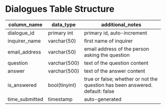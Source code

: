 # Dialogues Table Structure

column_name     | data_type     | additional_notes
------------    |------------   |------------
dialogue_id     | primary int   | primary id, auto-increment
inquirer_name   | varchar(50)   | first name of inquirer
email_address   | varchar(50)   | email address of the person asking the question
question        | varchar(500)  | text of the question content
answer          | varchar(500)  | text of the answer content
is_answered      | bool(tinyint) | true or false; whether or not the question has been answered. default: false
time_submitted  | timestamp     | auto-generated